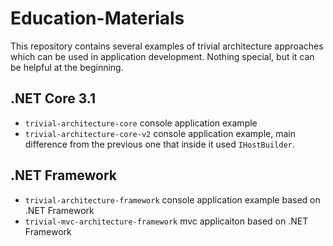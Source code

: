 # Education-Materials

This repository contains several examples of trivial architecture approaches which can be used in application development. Nothing special, but it can be helpful at the beginning.

## .NET Core 3.1
- `trivial-architecture-core` console application example
- `trivial-architecture-core-v2` console application example, main difference from the previous one that inside it used `IHostBuilder`.

## .NET Framework
- `trivial-architecture-framework` console application example based on .NET Framework
- `trivial-mvc-architecture-framework` mvc applicaiton based on .NET Framework

